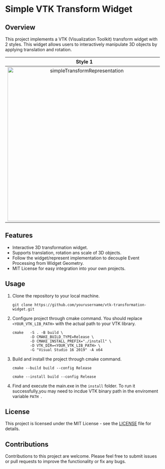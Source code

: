 # Simple VTK Transform Widget

## Overview

This project implements a VTK (Visualization Toolkit) transform widget with 2 styles. This widget allows users to interactively manipulate 3D objects by applying translation and rotation.

|                                                            Style 1                                                            |                                                            Style 2                                                            |
| :---------------------------------------------------------------------------------------------------------------------------: | :---------------------------------------------------------------------------------------------------------------------------: |
| <img src="./asset/simpleTransformRepresentation-animation.gif" alt="simpleTransformRepresentation" width="500" height="auto"> | <img src="./asset/modernTransformRepresentation-animation.gif" alt="modernTransformRepresentation" width="500" height="auto"> |

## Features

-   Interactive 3D transformation widget.
-   Supports translation, rotation ans scale of 3D objects.
-   Follow the widget/represent implementation to decouple Event Processing from Widget Geometry.
-   MIT License for easy integration into your own projects.

## Usage

1. Clone the repository to your local machine.
    ```
    git clone https://github.com/yourusername/vtk-transformation-widget.git
    ```
2. Configure project through cmake command. You should replace `<YOUR_VTK_LIB_PATH>` with the actual path to your VTK library.
    ```
    cmake   -S . -B build \
            -D CMAKE_BUILD_TYPE=Release \
            -D CMAKE_INSTALL_PREFIX="./install" \
            -D VTK_DIR=<YOUR_VTK_LIB_PATH> \
            -G "Visual Studio 16 2019" -A x64
    ```
3. Build and install the project through cmake command.

    ```
    cmake --build build --config Release

    cmake --install build --config Release
    ```

4. Find and execute the main.exe in the `install` folder. To run it successfully,you may need to incdue VTK binary path in the enviroment variable `PATH `.

## License

This project is licensed under the MIT License - see the [LICENSE](https://opensource.org/license/mit/) file for details.

## Contributions

Contributions to this project are welcome. Please feel free to submit issues or pull requests to improve the functionality or fix any bugs.
